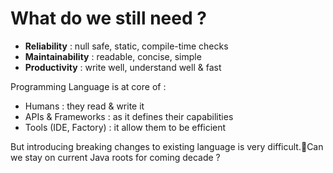 # What do we still need ?

* __Reliability__ : null safe, static, compile-time checks
* __Maintainability__ : readable, concise, simple
* __Productivity__ : write well, understand well & fast

Programming Language is at core of : 
* Humans : they read & write it
* APIs & Frameworks : as it defines their capabilities
* Tools (IDE, Factory) : it allow them to be efficient

But introducing breaking changes to existing language is very difficult.Can we stay on current Java roots for coming decade ?
